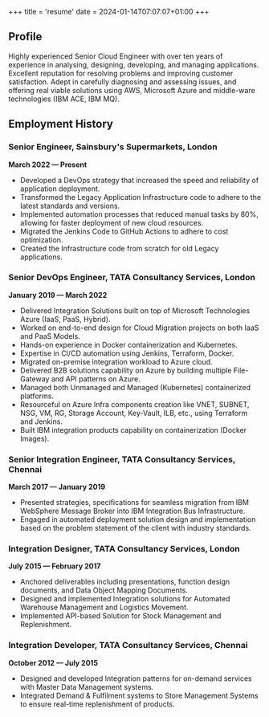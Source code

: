+++
title = 'resume'
date = 2024-01-14T07:07:07+01:00
+++

## Profile
Highly experienced Senior Cloud Engineer with over ten years of experience in analysing, designing, developing, and managing applications. Excellent reputation for resolving problems and improving customer satisfaction. Adept in carefully diagnosing and assessing issues, and offering real viable solutions using AWS, Microsoft Azure and middle-ware technologies (IBM ACE, IBM MQ).

## Employment History

### Senior Engineer, Sainsbury's Supermarkets, London
**March 2022 — Present**
- Developed a DevOps strategy that increased the speed and reliability of application deployment.
- Transformed the Legacy Application Infrastructure code to adhere to the latest standards and versions.
- Implemented automation processes that reduced manual tasks by 80%, allowing for faster deployment of new cloud resources.
- Migrated the Jenkins Code to GitHub Actions to adhere to cost optimization.
- Created the Infrastructure code from scratch for old Legacy applications.

### Senior DevOps Engineer, TATA Consultancy Services, London
**January 2019 — March 2022**
- Delivered Integration Solutions built on top of Microsoft Technologies Azure (IaaS, PaaS, Hybrid).
- Worked on end-to-end design for Cloud Migration projects on both IaaS and PaaS Models.
- Hands-on experience in Docker containerization and Kubernetes.
- Expertise in CI/CD automation using Jenkins, Terraform, Docker.
- Migrated on-premise integration workload to Azure cloud.
- Delivered B2B solutions capability on Azure by building multiple File-Gateway and API patterns on Azure.
- Managed both Unmanaged and Managed (Kubernetes) containerized platforms.
- Resourceful on Azure Infra components creation like VNET, SUBNET, NSG, VM, RG, Storage Account, Key-Vault, ILB, etc., using Terraform and Jenkins.
- Built IBM integration products capability on containerization (Docker Images).

### Senior Integration Engineer, TATA Consultancy Services, Chennai
**March 2017 — January 2019**
- Presented strategies, specifications for seamless migration from IBM WebSphere Message Broker into IBM Integration Bus Infrastructure.
- Engaged in automated deployment solution design and implementation based on the problem statement of the client with industry standards.

### Integration Designer, TATA Consultancy Services, London
**July 2015 — February 2017**
- Anchored deliverables including presentations, function design documents, and Data Object Mapping Documents.
- Designed and implemented Integration solutions for Automated Warehouse Management and Logistics Movement.
- Implemented API-based Solution for Stock Management and Replenishment.

### Integration Developer, TATA Consultancy Services, Chennai
**October 2012 — July 2015**
- Designed and developed Integration patterns for on-demand services with Master Data Management systems.
- Integrated Demand & Fulfilment systems to Store Management Systems to ensure real-time replenishment of products.
